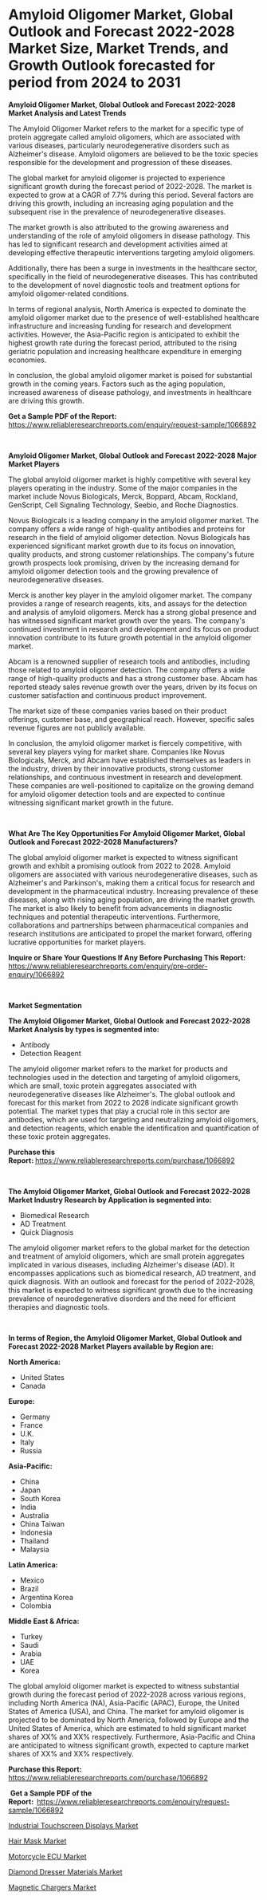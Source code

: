 <p><h1>Amyloid Oligomer Market, Global Outlook and Forecast 2022-2028 Market Size, Market Trends, and Growth Outlook forecasted for period from 2024 to 2031</h1></p><p><strong>Amyloid Oligomer Market, Global Outlook and Forecast 2022-2028 Market Analysis and Latest Trends</strong></p>
<p><p>The Amyloid Oligomer Market refers to the market for a specific type of protein aggregate called amyloid oligomers, which are associated with various diseases, particularly neurodegenerative disorders such as Alzheimer's disease. Amyloid oligomers are believed to be the toxic species responsible for the development and progression of these diseases.</p><p>The global market for amyloid oligomer is projected to experience significant growth during the forecast period of 2022-2028. The market is expected to grow at a CAGR of 7.7% during this period. Several factors are driving this growth, including an increasing aging population and the subsequent rise in the prevalence of neurodegenerative diseases.</p><p>The market growth is also attributed to the growing awareness and understanding of the role of amyloid oligomers in disease pathology. This has led to significant research and development activities aimed at developing effective therapeutic interventions targeting amyloid oligomers.</p><p>Additionally, there has been a surge in investments in the healthcare sector, specifically in the field of neurodegenerative diseases. This has contributed to the development of novel diagnostic tools and treatment options for amyloid oligomer-related conditions.</p><p>In terms of regional analysis, North America is expected to dominate the amyloid oligomer market due to the presence of well-established healthcare infrastructure and increasing funding for research and development activities. However, the Asia-Pacific region is anticipated to exhibit the highest growth rate during the forecast period, attributed to the rising geriatric population and increasing healthcare expenditure in emerging economies.</p><p>In conclusion, the global amyloid oligomer market is poised for substantial growth in the coming years. Factors such as the aging population, increased awareness of disease pathology, and investments in healthcare are driving this growth.</p></p>
<p><strong>Get a Sample PDF of the Report:&nbsp;</strong> <a href="https://www.reliableresearchreports.com/enquiry/request-sample/1066892">https://www.reliableresearchreports.com/enquiry/request-sample/1066892</a></p>
<p>&nbsp;</p>
<p><strong>Amyloid Oligomer Market, Global Outlook and Forecast 2022-2028 Major Market Players</strong></p>
<p><p>The global amyloid oligomer market is highly competitive with several key players operating in the industry. Some of the major companies in the market include Novus Biologicals, Merck, Boppard, Abcam, Rockland, GenScript, Cell Signaling Technology, Seebio, and Roche Diagnostics.</p><p>Novus Biologicals is a leading company in the amyloid oligomer market. The company offers a wide range of high-quality antibodies and proteins for research in the field of amyloid oligomer detection. Novus Biologicals has experienced significant market growth due to its focus on innovation, quality products, and strong customer relationships. The company's future growth prospects look promising, driven by the increasing demand for amyloid oligomer detection tools and the growing prevalence of neurodegenerative diseases.</p><p>Merck is another key player in the amyloid oligomer market. The company provides a range of research reagents, kits, and assays for the detection and analysis of amyloid oligomers. Merck has a strong global presence and has witnessed significant market growth over the years. The company's continued investment in research and development and its focus on product innovation contribute to its future growth potential in the amyloid oligomer market.</p><p>Abcam is a renowned supplier of research tools and antibodies, including those related to amyloid oligomer detection. The company offers a wide range of high-quality products and has a strong customer base. Abcam has reported steady sales revenue growth over the years, driven by its focus on customer satisfaction and continuous product improvement.</p><p>The market size of these companies varies based on their product offerings, customer base, and geographical reach. However, specific sales revenue figures are not publicly available.</p><p>In conclusion, the amyloid oligomer market is fiercely competitive, with several key players vying for market share. Companies like Novus Biologicals, Merck, and Abcam have established themselves as leaders in the industry, driven by their innovative products, strong customer relationships, and continuous investment in research and development. These companies are well-positioned to capitalize on the growing demand for amyloid oligomer detection tools and are expected to continue witnessing significant market growth in the future.</p></p>
<p>&nbsp;</p>
<p><strong>What Are The Key Opportunities For Amyloid Oligomer Market, Global Outlook and Forecast 2022-2028 Manufacturers?</strong></p>
<p><p>The global amyloid oligomer market is expected to witness significant growth and exhibit a promising outlook from 2022 to 2028. Amyloid oligomers are associated with various neurodegenerative diseases, such as Alzheimer's and Parkinson's, making them a critical focus for research and development in the pharmaceutical industry. Increasing prevalence of these diseases, along with rising aging population, are driving the market growth. The market is also likely to benefit from advancements in diagnostic techniques and potential therapeutic interventions. Furthermore, collaborations and partnerships between pharmaceutical companies and research institutions are anticipated to propel the market forward, offering lucrative opportunities for market players.</p></p>
<p><strong>Inquire or Share Your Questions If Any Before Purchasing This Report:</strong> <a href="https://www.reliableresearchreports.com/enquiry/pre-order-enquiry/1066892">https://www.reliableresearchreports.com/enquiry/pre-order-enquiry/1066892</a></p>
<p>&nbsp;</p>
<p><strong>Market Segmentation</strong></p>
<p><strong>The Amyloid Oligomer Market, Global Outlook and Forecast 2022-2028 Market Analysis by types is segmented into:</strong></p>
<p><ul><li>Antibody</li><li>Detection Reagent</li></ul></p>
<p><p>The amyloid oligomer market refers to the market for products and technologies used in the detection and targeting of amyloid oligomers, which are small, toxic protein aggregates associated with neurodegenerative diseases like Alzheimer's. The global outlook and forecast for this market from 2022 to 2028 indicate significant growth potential. The market types that play a crucial role in this sector are antibodies, which are used for targeting and neutralizing amyloid oligomers, and detection reagents, which enable the identification and quantification of these toxic protein aggregates.</p></p>
<p><strong>Purchase this Report:&nbsp;</strong><a href="https://www.reliableresearchreports.com/purchase/1066892">https://www.reliableresearchreports.com/purchase/1066892</a></p>
<p>&nbsp;</p>
<p><strong>The Amyloid Oligomer Market, Global Outlook and Forecast 2022-2028 Market Industry Research by Application is segmented into:</strong></p>
<p><ul><li>Biomedical Research</li><li>AD Treatment</li><li>Quick Diagnosis</li></ul></p>
<p><p>The amyloid oligomer market refers to the global market for the detection and treatment of amyloid oligomers, which are small protein aggregates implicated in various diseases, including Alzheimer's disease (AD). It encompasses applications such as biomedical research, AD treatment, and quick diagnosis. With an outlook and forecast for the period of 2022-2028, this market is expected to witness significant growth due to the increasing prevalence of neurodegenerative disorders and the need for efficient therapies and diagnostic tools.</p></p>
<p>&nbsp;</p>
<p><strong>In terms of Region, the Amyloid Oligomer Market, Global Outlook and Forecast 2022-2028 Market Players available by Region are:</strong></p>
<p>
    <p> <strong> North America: </strong>
        <ul>
            <li>United States</li>
            <li>Canada</li>
        </ul>
        </p> 
    <p> <strong> Europe: </strong>
        <ul>
            <li>Germany</li>
            <li>France</li>
            <li>U.K.</li>
            <li>Italy</li>
            <li>Russia</li>
        </ul>
        </p> 
    <p> <strong> Asia-Pacific: </strong>
        <ul>
            <li>China</li>
            <li>Japan</li>
            <li>South Korea</li>
            <li>India</li>
            <li>Australia</li>
            <li>China Taiwan</li>
            <li>Indonesia</li>
            <li>Thailand</li>
            <li>Malaysia</li>
        </ul>
        </p> 
    <p> <strong> Latin America: </strong>
        <ul>
            <li>Mexico</li>
            <li>Brazil</li>
            <li>Argentina Korea</li>
            <li>Colombia</li>
        </ul>
        </p> 
    <p> <strong> Middle East & Africa: </strong>
        <ul>
            <li>Turkey</li>
            <li>Saudi</li>
            <li>Arabia</li>
            <li>UAE</li>
            <li>Korea</li>
        </ul>
    </p>
    </p>
<p><p>The global amyloid oligomer market is expected to witness substantial growth during the forecast period of 2022-2028 across various regions, including North America (NA), Asia-Pacific (APAC), Europe, the United States of America (USA), and China. The market for amyloid oligomer is projected to be dominated by North America, followed by Europe and the United States of America, which are estimated to hold significant market shares of XX% and XX% respectively. Furthermore, Asia-Pacific and China are anticipated to witness significant growth, expected to capture market shares of XX% and XX% respectively.</p></p>
<p><strong>Purchase this Report: </strong><a href="https://www.reliableresearchreports.com/purchase/1066892">https://www.reliableresearchreports.com/purchase/1066892</a></p>
<p>&nbsp;<strong>Get a Sample PDF of the Report:&nbsp;&nbsp;</strong><a href="https://www.reliableresearchreports.com/enquiry/request-sample/1066892">https://www.reliableresearchreports.com/enquiry/request-sample/1066892</a></p>
<p><strong></strong></p>
<p><p><a href="https://medium.com/@faeernser3445/industrial-touchscreen-displays-market-size-reveals-the-best-marketing-channels-in-global-industry-7e142fc33a83">Industrial Touchscreen Displays Market</a></p><p><a href="https://github.com/markusgodoy/Market-Research-Report-List-1/blob/main/hair-mask-market.md">Hair Mask Market</a></p><p><a href="https://medium.com/@faeernser3445/motorcycle-ecu-market-size-and-market-trends-complete-industry-overview-2024-to-2031-ab64107ed64d">Motorcycle ECU Market</a></p><p><a href="https://github.com/julyju69/Market-Research-Report-List-1/blob/main/diamond-dresser-materials-market.md">Diamond Dresser Materials Market</a></p><p><a href="https://medium.com/p/afcea6c179ca/edit">Magnetic Chargers Market</a></p></p>